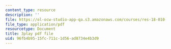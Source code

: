 ```yaml
---
content_type: resource
description: ''
file: https://ol-ocw-studio-app-qa.s3.amazonaws.com/courses/res-18-010-a-2020-vision-of-linear-algebra-spring-2020/96fb4b9515fc711c1d56ad8734e4b3d9_GyC3gl6weYo.pdf
file_type: application/pdf
resourcetype: Document
title: 3play pdf file
uid: 96fb4b95-15fc-711c-1d56-ad8734e4b3d9
---
```

